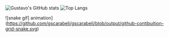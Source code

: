 ![Gustavo's GitHub stats](https://github-readme-stats.vercel.app/api?username=gscarabeli&hide=issues,prs&show_icons=true&theme=tokyonight&width=42%)
![Top Langs](https://github-readme-stats.vercel.app/api/top-langs/?username=gscarabeli&layout=compact&show_icons=true&theme=tokyonight&width=50%)

![snake gif] animation](https://github.com/gscarabeli/gscarabeli/blob/output/github-contibuition-grid-snake.svg)
